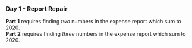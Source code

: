 ### Day 1 - Report Repair

**Part 1** requires finding _two_ numbers in the expense report which sum to 2020.  
**Part 2** requires finding _three_ numbers in the expense report which sum to 2020.
